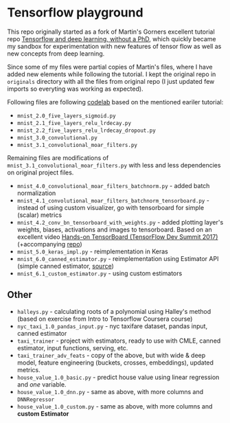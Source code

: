 # Tensorflow playground

This repo originally started as a fork of Martin's Gorners excellent tutorial repo
[Tensorflow and deep learning, without a PhD](https://github.com/martin-gorner/tensorflow-mnist-tutorial), which quickly
became my sandbox for experimentation with new features of tensor flow as well as new concepts from deep learning.

Since some of my files were partial copies of Martin's files, where I have added new elements while following the tutorial.
I kept the original repo in `originals` directory with all the files from original repo (I just updated few imports so everyting
was working as expected).

Following files are following [codelab](https://codelabs.developers.google.com/codelabs/cloud-tensorflow-mnist/#0) based on the
mentioned eariler tutorial:
* `mnist_2.0_five_layers_sigmoid.py`
* `mnist_2.1_five_layers_relu_lrdecay.py`
* `mnist_2.2_five_layers_relu_lrdecay_dropout.py`
* `mnist_3.0_convolutional.py`
* `mnist_3.1_convolutional_moar_filters.py`

Remaining files are modifications of `mnist_3.1_convolutional_moar_filters.py` with less and less dependencies on original
project files.

* `mnist_4.0_convolutional_moar_filters_batchnorm.py` - added batch normalization
* `mnist_4.1_convolutional_moar_filters_batchnorm_tensorboard.py` - instead of using custom visualizer, go with tensorboard
for simple (scalar) metrics
* `mnist_4.2_conv_bn_tensorboard_with_weights.py` - added plotting layer's weights, biases, activations and images to tensorboard.
Based on an excellent video [Hands-on TensorBoard (TensorFlow Dev Summit 2017)](https://www.youtube.com/watch?v=eBbEDRsCmv4&index=5&list=PLOU2XLYxmsIKGc_NBoIhTn2Qhraji53cv)
(+accompanying [repo](https://github.com/dandelionmane/tf-dev-summit-tensorboard-tutorial))
* `mnist_5.0_keras_impl.py` - reimplementation in Keras
* `mnist_6.0_canned_estimator.py` - reimplementation using Estimator API (simple canned estimator, [source](https://www.katacoda.com/basiafusinska/courses/tensorflow-getting-started/tensorflow-mnist-estimators))
* `mnist_6.1_custom_estimator.py` - using custom estimators

## Other

* `halleys.py` - calculating roots of a polynomial using Halley's method (based on exercise from Intro to Tensorflow Coursera course)
* `nyc_taxi_1.0_pandas_input.py` - nyc taxifare dataset, pandas input, canned estimator
* `taxi_trainer` - project with estimators, ready to use with CMLE, canned estimator, input functions, serving, etc.
* `taxi_trainer_adv_feats` - copy of the above, but with wide & deep model, feature engineering (buckets, crosses, embeddings), updated metrics.
* `house_value_1.0_basic.py` - predict house value using linear regression and _one_ variable.
* `house_value_1.0_dnn.py` - same as above, with more columns and `DNNRegressor`
* `house_value_1.0_custom.py` - same as above, with more columns and **custom Estimator**
